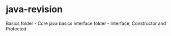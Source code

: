 # java-revision

Basics folder - Core java basics
Interface folder - Interface, Constructor and Protected

